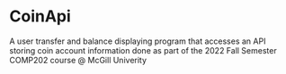 # CoinApi

A user transfer and balance displaying program that accesses an API storing coin account information done as part of the 2022 Fall Semester COMP202 course @ McGill Univerity
